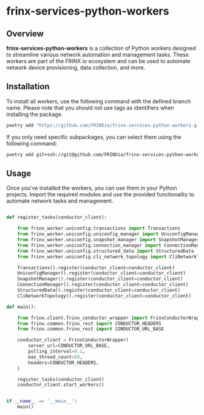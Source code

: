 # frinx-services-python-workers

## Overview
**frinx-services-python-workers** is a collection of Python workers designed to streamline various 
network automation and management tasks. These workers are part of the FRINX.io ecosystem and can be 
used to automate network device provisioning, data collection, and more.

## Installation
To install all workers, use the following command with the defined branch name. 
Please note that you should not use tags as identifiers when installing the package.


```bash
poetry add "https://github.com/FRINXio/frinx-services-python-workers.git@main"
```

If you only need specific subpackages, you can select them using the following command:

```bash
poetry add git+ssh://git@github.com/FRINXio/frinx-services-python-workers.git@main#subdirectory=inventory/python
```

## Usage
Once you've installed the workers, you can use them in your Python projects. 
Import the required modules and use the provided functionality to automate network tasks and management.

```python

def register_tasks(conductor_client):

    from frinx_worker.uniconfig.transactions import Transactions
    from frinx_worker.uniconfig.uniconfig_manager import UniconfigManager
    from frinx_worker.uniconfig.snapshot_manager import SnapshotManager
    from frinx_worker.uniconfig.connection_manager import ConnectionManager
    from frinx_worker.uniconfig.structured_data import StructuredData
    from frinx_worker.uniconfig.cli_network_topology import CliNetworkTopology

    Transactions().register(conductor_client=conductor_client)
    UniconfigManager().register(conductor_client=conductor_client)
    SnapshotManager().register(conductor_client=conductor_client)
    ConnectionManager().register(conductor_client=conductor_client)
    StructuredData().register(conductor_client=conductor_client)
    CliNetworkTopology().register(conductor_client=conductor_client)

def main():

    from frinx.client.frinx_conductor_wrapper import FrinxConductorWrapper
    from frinx.common.frinx_rest import CONDUCTOR_HEADERS
    from frinx.common.frinx_rest import CONDUCTOR_URL_BASE

    conductor_client = FrinxConductorWrapper(
        server_url=CONDUCTOR_URL_BASE,
        polling_interval=0.1,
        max_thread_count=50,
        headers=CONDUCTOR_HEADERS,
    )

    register_tasks(conductor_client)
    conductor_client.start_workers()


if __name__ == '__main__':
    main()

```
